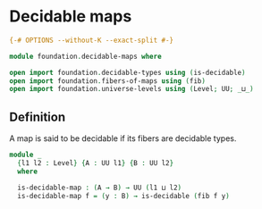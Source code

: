 # Decidable maps

```agda
{-# OPTIONS --without-K --exact-split #-}

module foundation.decidable-maps where

open import foundation.decidable-types using (is-decidable)
open import foundation.fibers-of-maps using (fib)
open import foundation.universe-levels using (Level; UU; _⊔_)
```

## Definition

A map is said to be decidable if its fibers are decidable types.

```agda
module _
  {l1 l2 : Level} {A : UU l1} {B : UU l2}
  where

  is-decidable-map : (A → B) → UU (l1 ⊔ l2)
  is-decidable-map f = (y : B) → is-decidable (fib f y)
```
